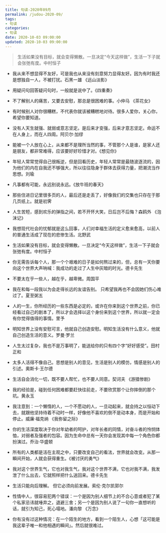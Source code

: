 ```yaml
---
title: 句读-2020年09月
permalink: /judou-2020-09/
tags:
- 句读
categories:
- 句读
date: 2020-10-03 09:00:00
updated: 2020-10-03 09:00:00
---
```


> 生活如果没有目标，就会变得懒散。一旦决定“今天这样做”，生活一下子就会张弛有度。中村恒子

<!-- more -->

- 我从来不想显得不友好，可是我也从来没有刻意努力显得友好。因为有时我还是想独自一人，不被打扰。石黑一雄 《远山淡影》

- 用疑问句回答疑问句时，一般就是说中了。《四重奏》

- 不了解别人的痛苦，又要去安慰，那总是很困难的事。小仲马 《茶花女》

- 有时候别人对你很糟糕，不代表你就该被糟糕地对待。很多人爱你，关心你，希望你要知道。

- 没有人天生就强、就弱或意志坚定。是后来才变强，后来才意志坚定。命运不在人身上，而在人四周。阿贝尔·加缪

- 能被一个人放在心上，从来都不是理所当然的事，不管那个人是谁，是家人还是朋友，都非常难得，应该要好好珍惜才对。《想见你》

- 年轻人常常觉得自己很叛逆，但是回看历史，年轻人常常是最随波逐流的，因为他们的内在自我还不够强大，所以往往隐身于群体去获得力量，把潮流当作思想。刘瑜

- 凡事都有可能，永远别说永远。《放牛班的春天》

- 那些住进日记里很多页的人，最后还是走丢了，好像我们的交集也只存在于那几页纸上。就是初霁

- 人生苦短，感到欢乐的弹指之间，若不开怀大笑，日后岂不后悔？森鸥外 《泡沫记》

- 我想现代社会的忧郁就是这么回事，人们对幸福生活的定义愈来愈高，以前人的普通生活成了现在的悲惨生活。北野武

- 生活如果没有目标，就会变得懒散。一旦决定“今天这样做”，生活一下子就会张弛有度。中村恒子

- 你无需告诉每个人，那一个个艰难的日子是如何熬过来的，但，总有一天你要向这个世界大声呐喊：我成功的走过了人生中灰暗的时光。德卡先生

- 不要太在乎一些人，越在乎，越卑微。周国平

- 我在和每一段我以为会走得长远的友谊告别。 只希望我再也不会因她们伤心难过了。夏至粥五

- 人的一生，你所经历的一些东西是必定的，或许在你来到这个世界之前，你已经看过自己的剧本了，所以才会选择以这个身份来到这个世界，所以就一定会有你觉得值得的事情。里予

- 明知世界上没有安慰可言，他就自己创造安慰。明知生活没有什么意义，他就自己创造生活的意义。罗曼·罗兰

- 人生太过复杂，我也不是万事明了，能送给你的只有四个字“好好感受”。田村正和

- 太多人活得不像自己。思想是别人的意见，生活是别人的模仿，情感是别人的引述。奧斯卡·王尔德

- 生活自会消化一切，既不要人帮忙，也不要人同意。契诃夫 《游猎惨剧》

- 我的经验是，碰到任何困难都要赶快往前走，不要欣赏那个让你摔倒的那个坑。 ​​​​黄永玉

- 我注意到：一个懒惰的人，一个不愿动的人，一旦动起来，就会持之以恒动下去，就跟他坚持待着不动时一样，好像他不喜欢的倒不是动本身，而是开始和停止。威廉·福克纳 《我弥留之际》

- 你的生活深度取决于你对年幼者的呵护，对年长者的同情，对奋斗者的怜悯体恤，对弱者及强者的包容。因为生命中总有一天你会发现其中每一个角色你都扮演过。乔治·华盛顿

- 所有的人类都是活在主观之中，只要改变自己的看法，世界就会改变。从那一瞬间开始，人就会获得重生。《被讨厌的勇气》

- 我对这个世界生气，它也对我生气，我对这个世界不满，它也对我不满，我发泄了什么出去，它就照样把什么送回来。德卡先生

- 生活只能向后理解。 但它必须向前发展。索伦·克尔凯郭尔

- 性情中人，很容易犯两个错误：一个是因为别人细节上的不合心意或者犯了某个私家忌讳就唾弃之，退避三舍；另一个是因为别人说了一句你一直想听的话，就引为知己，死心塌地。潘向黎 《万念》

- 你有没有过这种情况：在一个陌生的地方，看到一个陌生人，心想「这可能是我这辈子唯一和他相遇的瞬间」。然后就很难过。

